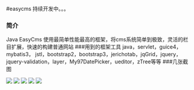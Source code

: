 #easycms  持续开发中。。。

### 简介
Java EasyCms 使用最简单性能最高的框架，将cms系统简单到极致，灵活的栏目扩展，快速的构建普通网站
###用到的框架工具
java，servlet，guice4， mybatis3， jstl，bootstrap2，bootstrap3，jerichotab，jqGrid，jquery，jquery-validation，layer，My97DatePicker，ueditor，zTree等等
###几张截图

![](https://git.oschina.net/sid_jiang/easycms/blob/master/src/main/webapp/show/1.jpg)
![](https://git.oschina.net/sid_jiang/easycms/blob/master/src/main/webapp/show/2.jpg) 
![](https://git.oschina.net/sid_jiang/easycms/blob/master/src/main/webapp/show/3.jpg)
![](https://git.oschina.net/sid_jiang/easycms/blob/master/src/main/webapp/show/4.jpg) 
![](https://git.oschina.net/sid_jiang/easycms/blob/master/src/main/webapp/show/5.jpg) 